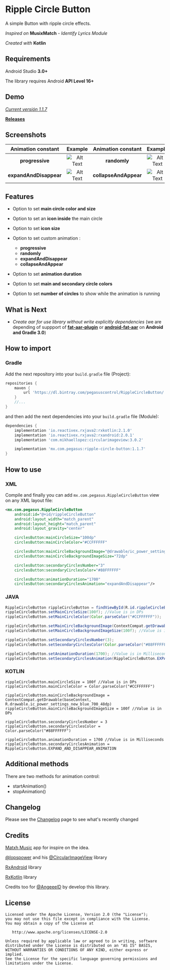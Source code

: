 # Ripple Circle Button

A simple Button with ripple circle effects.

*Inspired on* **MusixMatch** - *Identify Lyrics Module* 

*Created with* **Kotlin**

## Requirements

Android Studio **3.0+**

The library requires Android **API Level 16+**

## Demo

[_Current versión 1.1.7_](https://github.com/PegasusControl/RippleCircleButton/releases/download/1.1.7/sample-1.1.7.apk)

[**Releases**](https://github.com/PegasusControl/RippleCircleButton/releases)

## Screenshots

|Animation constant|Example|Animation constant|Example|
|      :---:       | :---: |       :---:      | :---: |
|**progressive**|![Alt Text](https://media.giphy.com/media/26n6DTQmK6CBvM4eY/giphy.gif)|**randomly**|![Alt Text](https://media.giphy.com/media/l1J3R3n6K1D2kWVvG/giphy.gif)|
|**expandAndDisappear**|![Alt Text](https://media.giphy.com/media/l1J3pcXDrrHs8bfsk/giphy.gif)|**collapseAndAppear**|![Alt Text](https://media.giphy.com/media/26n6AYQbIFugHzFYY/giphy.gif)|

## Features 

- Option to set **main circle color and size**

- Option to set an **icon inside** the main circle

- Option to set **icon size**

- Option to set custom animation :
  - **progressive**
  - **randomly**
  - **expandAndDisappear**
  - **collapseAndAppear**
 
- Option to set **animation duration**
  
- Option to set **main and secondary circle colors**

- Option to set **number of circles** to show while the animation is
running

## What is Next

- *Create aar for use library without write explicitly dependencies* (we are
depending of suppport of
**[fat-aar-plugin](https://github.com/Vigi0303/fat-aar-plugin)** or
**[android-fat-aar](https://github.com/adwiv/android-fat-aar)** on
**Android and Gradle 3.0**)


## How to import

### Gradle

Add the next repository into your `build.gradle` file (Project):

```gradle
repositories {
    maven {
        url 'https://dl.bintray.com/pegasuscontrol/RippleCircleButton/'
    }
    //...
}
```

and then add the next dependencies into your `build.gradle` file (Module):

```gradle
dependencies {
    implementation 'io.reactivex.rxjava2:rxkotlin:2.1.0'
    implementation 'io.reactivex.rxjava2:rxandroid:2.0.1'
    implementation 'com.mikhaellopez:circularimageview:3.0.2'

    implementation 'mx.com.pegasus:ripple-circle-button:1.1.7'
}
```

## How to use

### XML

Compile and finally you can add `mx.com.pegasus.RippleCircleButton` view on any XML layout file:

```xml
<mx.com.pegasus.RippleCircleButton
    android:id="@+id/rippleCircleButton"
    android:layout_width="match_parent"
    android:layout_height="match_parent"
    android:layout_gravity="center"

    circlesButton:mainCircleSize="100dp"
    circlesButton:mainCircleColor="#CCFFFFFF"

    circlesButton:mainCircleBackgroundImage="@drawable/ic_power_settings_new_blue_700_48dp"
    circlesButton:mainCircleBackgroundImageSize="72dp"

    circlesButton:secondaryCirclesNumber="3"
    circlesButton:secondaryCirclesColor="#88FFFFFF"

    circlesButton:animationDuration="1700"
    circlesButton:secondaryCirclesAnimation="expandAndDisappear"/>
```

### JAVA

```java
RippleCircleButton rippleCircleButton = findViewById(R.id.rippleCircleButton);
rippleCircleButton.setMainCircleSize(100f); //Value is in DPs
rippleCircleButton.setMainCircleColor(Color.parseColor("#CCFFFFFF"));

rippleCircleButton.setMainCircleBackgroundImage(ContextCompat.getDrawable(getBaseContext(), R.drawable.ic_power_settings_new_blue_700_48dp));
rippleCircleButton.setMainCircleBackgroundImageSize(100f); //Value is in DPs

rippleCircleButton.setSecondaryCirclesNumber(3);
rippleCircleButton.setSecondaryCirclesColor(Color.parseColor("#88FFFFFF"));

rippleCircleButton.setAnimationDuration(1700); //Value is in Milliseconds
rippleCircleButton.setSecondaryCirclesAnimation(RippleCircleButton.EXPAND_AND_DISAPPEAR_ANIMATION);
```

### KOTLIN

```
rippleCircleButton.mainCircleSize = 100f //Value is in DPs
rippleCircleButton.mainCircleColor = Color.parseColor("#CCFFFFFF")

rippleCircleButton.mainCircleBackgroundImage = ContextCompat.getDrawable(baseContext, R.drawable.ic_power_settings_new_blue_700_48dp)
rippleCircleButton.mainCircleBackgroundImageSize = 100f //Value is in DPs

rippleCircleButton.secondaryCirclesNumber = 3
rippleCircleButton.secondaryCirclesColor = Color.parseColor("#88FFFFFF")

rippleCircleButton.animationDuration = 1700 //Value is in Milliseconds
rippleCircleButton.secondaryCirclesAnimation = RippleCircleButton.EXPAND_AND_DISAPPEAR_ANIMATION
```

## Additional methods

There are two methods for animation control:

- startAnimation()
- stopAnimation()

## Changelog

Please see the [Changelog](https://github.com/PegasusControl/RippleCircleButton/wiki/Changelog) page to see what's recently changed

## Credits

[Matxh Music](https://play.google.com/store/apps/details?id=com.musixmatch.android.lyrify) app for inspire on the idea.

[@lopspower](https://github.com/lopspower) and his [@CircularImageView](https://github.com/lopspower/CircularImageView) library

[RxAndroid](https://github.com/ReactiveX/RxAndroid) library

[RxKotlin](https://github.com/ReactiveX/RxKotlin) library

Credits too for [@AngeeelD](https://github.com/angeeeld) by develop this library.

## License

```
Licensed under the Apache License, Version 2.0 (the "License");
you may not use this file except in compliance with the License.
You may obtain a copy of the License at

   http://www.apache.org/licenses/LICENSE-2.0

Unless required by applicable law or agreed to in writing, software
distributed under the License is distributed on an "AS IS" BASIS,
WITHOUT WARRANTIES OR CONDITIONS OF ANY KIND, either express or implied.
See the License for the specific language governing permissions and
limitations under the License.
```
